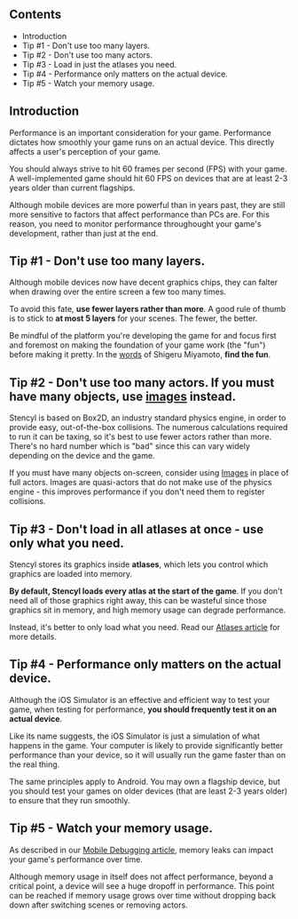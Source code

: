 ## Contents

* Introduction
* Tip #1 - Don't use too many layers.
* Tip #2 - Don't use too many actors.
* Tip #3 - Load in just the atlases you need.
* Tip #4 - Performance only matters on the actual device.
* Tip #5 - Watch your memory usage.
 

## Introduction

Performance is an important consideration for your game. Performance dictates how smoothly your game runs on an actual device. This directly affects a user's perception of your game.

You should always strive to hit 60 frames per second (FPS) with your game. A well-implemented game should hit 60 FPS on devices that are at least 2-3 years older than current flagships.

Although mobile devices are more powerful than in years past, they are still more sensitive to factors that affect performance than PCs are. For this reason, you need to monitor performance throughought your game's development, rather than just at the end.


## Tip #1 - Don't use too many layers.

Although mobile devices now have decent graphics chips, they can falter when drawing over the entire screen a few too many times.

To avoid this fate, **use fewer layers rather than more**. A good rule of thumb is to stick to **at most 5 layers** for your scenes. The fewer, the better.

Be mindful of the platform you're developing the game for and focus first and foremost on making the foundation of your game work (the "fun") before making it pretty. In the [words](http://www.lostgarden.com/2007/10/lesson-about-failure.html) of Shigeru Miyamoto, **find the fun**.

 

## Tip #2 -  Don't use too many actors. If you must have many objects, use [images]((http://www.stencyl.com/help/view/image-api)) instead.

Stencyl is based on Box2D, an industry standard physics engine, in order to provide easy, out-of-the-box collisions. The numerous calculations required to run it can be taxing, so it's best to use fewer actors rather than more. There's no hard number which is "bad" since this can vary widely depending on the device and the game.

If you must have many objects on-screen, consider using [Images](http://www.stencyl.com/help/view/image-api) in place of full actors. Images are quasi-actors that do not make use of the physics engine - this improves performance if you don't need them to register collisions.


## Tip #3 - Don't load in all atlases at once - use only what you need.

Stencyl stores its graphics inside **atlases**, which lets you control which graphics are loaded into memory.

**By default, Stencyl loads every atlas at the start of the game**. If you don't need all of those graphics right away, this can be wasteful since those graphics sit in memory, and high memory usage can degrade performance.

Instead, it's better to only load what you need. Read our [Atlases article](http://www.stencyl.com/help/view/mobile-atlases/) for more details.
 

## Tip #4 - Performance only matters on the actual device.

Although the iOS Simulator is an effective and efficient way to test your game, when testing for performance, **you should frequently test it on an actual device**.

Like its name suggests, the iOS Simulator is just a simulation of what happens in the game. Your computer is likely to provide significantly better performance than your device, so it will usually run the game faster than on the real thing.

The same principles apply to Android. You may own a flagship device, but you should test your games on older devices (that are least 2-3 years older) to ensure that they run smoothly.


## Tip #5 -  Watch your memory usage.

As described in our [Mobile Debugging article](http://www.stencyl.com/help/view/mobile-debugging-ios/), memory leaks can impact your game's performance over time. 

Although memory usage in itself does not affect performance, beyond a critical point, a device will see a huge dropoff in performance. This point can be reached if memory usage grows over time without dropping back down after switching scenes or removing actors.
